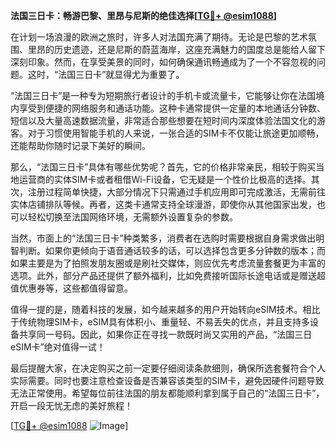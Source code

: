 **法国三日卡：畅游巴黎、里昂与尼斯的绝佳选择[[TG💪+ @esim1088](https://t.me/s/esim1088)]**

在计划一场浪漫的欧洲之旅时，许多人对法国充满了期待。无论是巴黎的艺术氛围、里昂的历史遗迹，还是尼斯的蔚蓝海岸，这座充满魅力的国度总是能给人留下深刻印象。然而，在享受美景的同时，如何确保通讯畅通成为了一个不容忽视的问题。这时，“法国三日卡”就显得尤为重要了。

“法国三日卡”是一种专为短期旅行者设计的手机卡或流量卡，它能够让你在法国境内享受到便捷的网络服务和通话功能。这种卡通常提供一定量的本地通话分钟数、短信以及大量高速数据流量，非常适合那些想要在短时间内深度体验法国文化的游客。对于习惯使用智能手机的人来说，一张合适的SIM卡不仅能让旅途更加顺畅，还能帮助你随时记录下美好的瞬间。

那么，“法国三日卡”具体有哪些优势呢？首先，它的价格非常亲民，相较于购买当地运营商的实体SIM卡或者租借Wi-Fi设备，它无疑是一个性价比极高的选择。其次，注册过程简单快捷，大部分情况下只需通过手机应用即可完成激活，无需前往实体店铺排队等候。再者，这类卡通常支持全球漫游，即使你从其他国家出发，也可以轻松切换至法国网络环境，无需额外设置复杂的参数。

当然，市面上的“法国三日卡”种类繁多，消费者在选购时需要根据自身需求做出明智判断。如果你更倾向于语音通话较多的话，可以选择包含更多分钟数的版本；而如果主要是为了拍照发朋友圈或是刷社交媒体，则应优先考虑流量套餐更为丰富的选项。此外，部分产品还提供了额外福利，比如免费接听国际长途电话或是赠送超值优惠券等，这些都值得留意。

值得一提的是，随着科技的发展，如今越来越多的用户开始转向eSIM技术。相比于传统物理SIM卡，eSIM具有体积小、重量轻、不易丢失的优点，并且支持多设备共享同一号码。因此，如果你正在寻找一款既时尚又实用的产品，“法国三日eSIM卡”绝对值得一试！

最后提醒大家，在决定购买之前一定要仔细阅读条款细则，确保所选套餐符合个人实际需要。同时也要注意检查设备是否兼容该类型的SIM卡，避免因硬件问题导致无法正常使用。希望每位前往法国的朋友都能顺利拿到属于自己的“法国三日卡”，开启一段无忧无虑的美好旅程！

[[TG💪+ @esim1088](https://t.me/s/esim1088) ![Image](https://i.postimg.cc/4NQfJmqS/Snipaste-2025-05-13-00-14-12.png)]